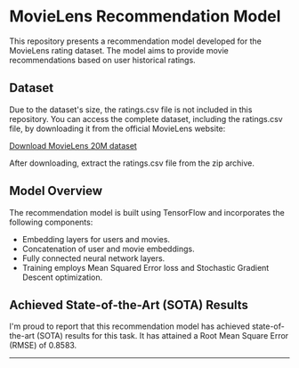 
# MovieLens Recommendation Model

This repository presents a recommendation model developed for the MovieLens rating dataset. The model aims to provide movie recommendations based on user historical ratings.

## Dataset

Due to the dataset's size, the ratings.csv file is not included in this repository. You can access the complete dataset, including the ratings.csv file, by downloading it from the official MovieLens website:

[Download MovieLens 20M dataset](http://files.grouplens.org/datasets/movielens/ml-20m.zip)

After downloading, extract the ratings.csv file from the zip archive.

## Model Overview

The recommendation model is built using TensorFlow and incorporates the following components:

- Embedding layers for users and movies.
- Concatenation of user and movie embeddings.
- Fully connected neural network layers.
- Training employs Mean Squared Error loss and Stochastic Gradient Descent optimization.

## Achieved State-of-the-Art (SOTA) Results

I'm proud to report that this recommendation model has achieved state-of-the-art (SOTA) results for this task. It has attained a Root Mean Square Error (RMSE) of 0.8583.

---

